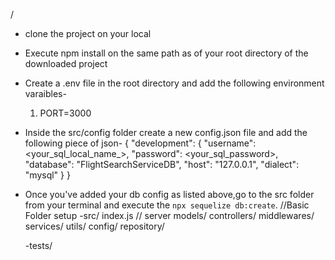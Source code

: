/

 * clone the project on your local
 * Execute npm install on the same path as of your root directory of the downloaded project
 * Create a .env file in the root directory and add the following environment varaibles-
      1. PORT=3000
 * Inside the src/config folder create a new config.json file and add the following piece of json-
 {
  "development": {
    "username": <your_sql_local_name_>,
    "password": <your_sql_password>,
    "database": "FlightSearchServiceDB",
    "host": "127.0.0.1",
    "dialect": "mysql"
  }
}
 * Once you've added your db config as listed above,go to the src folder from your terminal and execute the `npx sequelize db:create`.
  //Basic Folder setup
   -src/
      index.js // server
      models/
      controllers/
      middlewares/
      services/
      utils/
      config/
      repository/

    -tests/ 